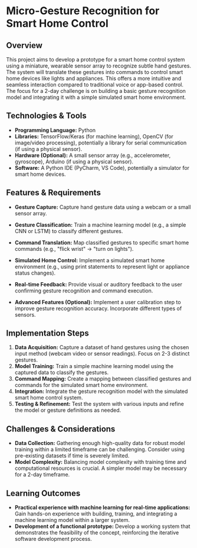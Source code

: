 # Micro-Gesture Recognition for Smart Home Control

## Overview

This project aims to develop a prototype for a smart home control system using a miniature, wearable sensor array to recognize subtle hand gestures.  The system will translate these gestures into commands to control smart home devices like lights and appliances. This offers a more intuitive and seamless interaction compared to traditional voice or app-based control.  The focus for a 2-day challenge is on building a basic gesture recognition model and integrating it with a simple simulated smart home environment.

## Technologies & Tools

- **Programming Language:** Python
- **Libraries:** TensorFlow/Keras (for machine learning), OpenCV (for image/video processing), potentially a library for serial communication (if using a physical sensor).
- **Hardware (Optional):** A small sensor array (e.g., accelerometer, gyroscope), Arduino (if using a physical sensor).
- **Software:** A Python IDE (PyCharm, VS Code), potentially a simulator for smart home devices.

## Features & Requirements

- **Gesture Capture:** Capture hand gesture data using a webcam or a small sensor array.
- **Gesture Classification:** Train a machine learning model (e.g., a simple CNN or LSTM) to classify different gestures.
- **Command Translation:** Map classified gestures to specific smart home commands (e.g., "flick wrist" -> "turn on lights").
- **Simulated Home Control:**  Implement a simulated smart home environment (e.g., using print statements to represent light or appliance status changes).
- **Real-time Feedback:** Provide visual or auditory feedback to the user confirming gesture recognition and command execution.

- **Advanced Features (Optional):** Implement a user calibration step to improve gesture recognition accuracy.  Incorporate different types of sensors.


## Implementation Steps

1. **Data Acquisition:** Capture a dataset of hand gestures using the chosen input method (webcam video or sensor readings). Focus on 2-3 distinct gestures.
2. **Model Training:** Train a simple machine learning model using the captured data to classify the gestures.
3. **Command Mapping:** Create a mapping between classified gestures and commands for the simulated smart home environment.
4. **Integration:** Integrate the gesture recognition model with the simulated smart home control system.
5. **Testing & Refinement:**  Test the system with various inputs and refine the model or gesture definitions as needed.

## Challenges & Considerations

- **Data Collection:** Gathering enough high-quality data for robust model training within a limited timeframe can be challenging.  Consider using pre-existing datasets if time is severely limited.
- **Model Complexity:** Balancing model complexity with training time and computational resources is crucial. A simpler model may be necessary for a 2-day timeframe.

## Learning Outcomes

- **Practical experience with machine learning for real-time applications:** Gain hands-on experience with building, training, and integrating a machine learning model within a larger system.
- **Development of a functional prototype:** Develop a working system that demonstrates the feasibility of the concept, reinforcing the iterative software development process.

